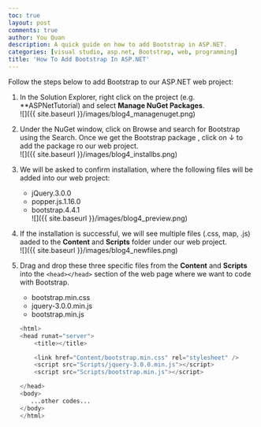 ```yaml
---
toc: true
layout: post
comments: true
author: You Quan
description: A quick guide on how to add Bootstrap in ASP.NET.
categories: [visual studio, asp.net, Bootstrap, web, programming]
title: 'How To Add Bootstrap In ASP.NET'
---
```



Follow the steps below to add Bootstrap to our ASP.NET web project:
1. In the Solution Explorer, right click on the project (e.g. **ASPNetTutorial) and select **Manage NuGet Packages**.  
![]({{ site.baseurl }}/images/blog4_managenuget.png)  

1. Under the NuGet window, click on Browse and search for Bootstrap using the Search. Once we get the Bootstrap package , click on &darr; to add the package ro our web project.  
![]({{ site.baseurl }}/images/blog4_installbs.png)  

1. We will be asked to confirm installation, where the following files will be added into our web project:  
   - jQuery.3.0.0
   - popper.js.1.16.0
   - bootstrap.4.4.1  
  ![]({{ site.baseurl }}/images/blog4_preview.png)  

1. If the installation is successful, we will see multiple files (.css, map, .js) aaded to the **Content** and **Scripts** folder under our web project.  
![]({{ site.baseurl }}/images/blog4_newfiles.png)  

1. Drag and drop these three specific files from the **Content** and **Scripts** into the `<head></head>` section of the web page where we want to code with Bootstrap.
   - bootstrap.min.css
   - jquery-3.0.0.min.js
   - bootstrap.min.js

    ```python
    <html>
    <head runat="server">
        <title></title>

        <link href="Content/bootstrap.min.css" rel="stylesheet" />
        <script src="Scripts/jquery-3.0.0.min.js"></script>
        <script src="Scripts/bootstrap.min.js"></script>
    
    </head>
    <body>
       ...other codes...
    </body>
    </html>
    ``` 
